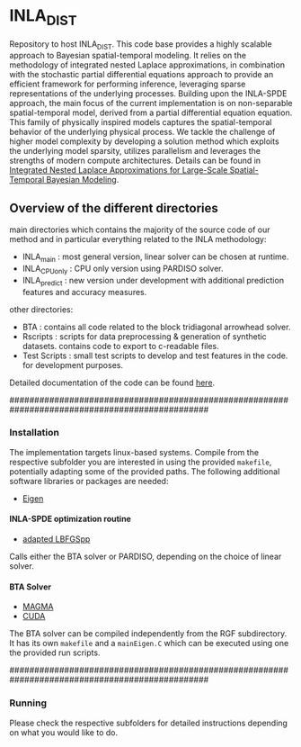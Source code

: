 #  INLA<sub>DIST</sub>

Repository to host INLA<sub>DIST</sub>. This code base provides a highly scalable approach to Bayesian spatial-temporal modeling. It relies on the methodology of integrated nested Laplace approximations, in combination with the stochastic partial differential equations approach to provide an efficient framework for performing inference, leveraging sparse representations of the underlying processes. Building upon the INLA-SPDE approach, the main focus of the current implementation is on non-separable spatial-temporal model, derived from a partial differential equation equation. This family of physically inspired models captures the spatial-temporal behavior of the underlying physical process. We tackle the challenge of higher model complexity by developing a solution method which exploits the underlying model sparsity, utilizes parallelism and leverages the strengths of modern compute architectures. Details can be found in [Integrated Nested Laplace Approximations for Large-Scale Spatial-Temporal Bayesian Modeling](https://arxiv.org/abs/2303.15254).

## Overview of the different directories

main directories which contains the majority of the source code of our method and in particular everything related to the INLA methodology:
  - INLA<sub>main</sub>    : most general version, linear solver can be chosen at runtime.
  - INLA<sub>CPUonly</sub>  : CPU only version using PARDISO solver.
  - INLA<sub>predict</sub> : new version under development with additional prediction features and accuracy measures.

other directories:
  - BTA   : contains all code related to the block tridiagonal arrowhead solver.
  - Rscripts     : scripts for data preprocessing & generation of synthetic datasets. contains code to export to c-readable files.
  - Test Scripts : small test scripts to develop and test features in the code. for development purposes.

Detailed documentation of the code can be found [here](https://lisa-gm.github.io/INLA_DIST/documentation/html/index.html).

################################################################################################

### Installation

The implementation targets linux-based systems. Compile from the respective subfolder you are interested in using the provided ``makefile``, potentially adapting some of the provided paths. The following additional software libraries or packages are needed:

- [Eigen](https://eigen.tuxfamily.org)

#### INLA-SPDE optimization routine
- [adapted LBFGSpp](https://github.com/lisa-gm/adapted_LBFGSpp)

Calls either the BTA solver or PARDISO, depending on the choice of linear solver.

#### BTA Solver

- [MAGMA](https://icl.utk.edu/magma/)
- [CUDA](https://developer.nvidia.com/cuda-toolkit)

The BTA solver can be compiled independently from the RGF subdirectory. It has its own ``makefile`` and a ``mainEigen.C`` which can be executed using one the provided run scripts.

################################################################################################

### Running 

Please check the respective subfolders for detailed instructions depending on what you would like to do.


